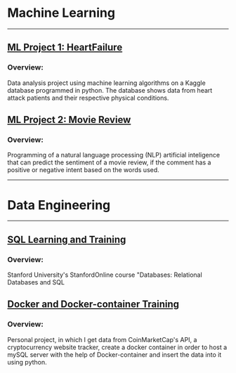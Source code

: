 # Machine Learning
---
## [ML Project 1: HeartFailure](https://github.com/leoprasel/Portfolio/blob/main/HeartFailure.ipynb)
### Overview:
Data analysis project using machine learning algorithms on a Kaggle database programmed in python. The database shows data from heart attack patients and their respective physical conditions.

## [ML Project 2: Movie Review](https://github.com/leoprasel/Celero)
### Overview:
Programming of a natural language processing (NLP) artificial inteligence that can predict the sentiment of a movie review, if the comment has a positive or negative intent based on the words used.

---
# Data Engineering
---
## [SQL Learning and Training](https://github.com/leoprasel/Portfolio/blob/main/SQL.md)
### Overview: 
Stanford University's StanfordOnline course "Databases: Relational Databases and SQL

## [Docker and Docker-container Training](https://github.com/leoprasel/Portfolio/blob/main/Crypto.md)
### Overview: 
Personal project, in which I get data from CoinMarketCap's API, a cryptocurrency website tracker, create a docker container in order to host a mySQL server with the help of Docker-container and insert the data into it using python.







